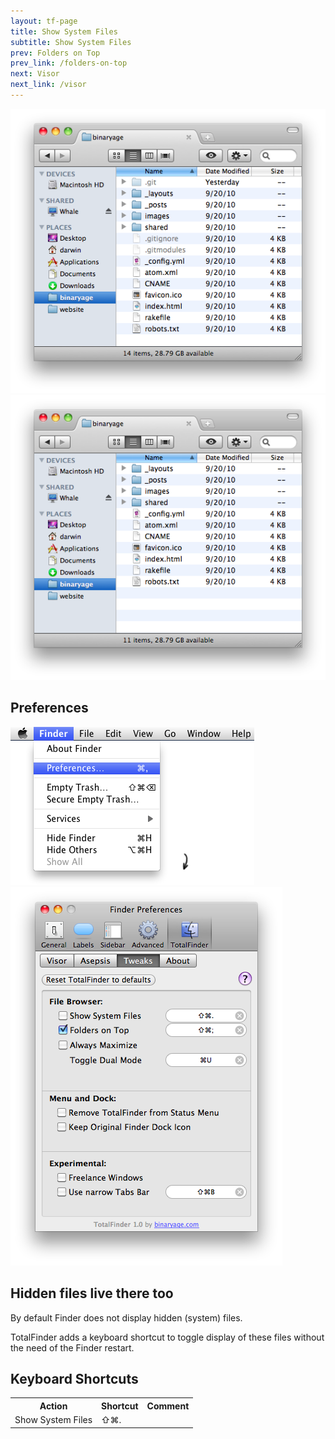 ```yaml
---
layout: tf-page
title: Show System Files
subtitle: Show System Files
prev: Folders on Top
prev_link: /folders-on-top
next: Visor
next_link: /visor
---
```


<img src="/images/system-files-disabled.png" class="doc-image1">
<img src="/images/system-files-enabled.png" class="doc-image2">

<div class="doc-side">
    <h2>Preferences</h2>
    <img src="/images/preferences-menu.png" class="doc-pref-menu">
    <img src="/images/pref-tweaks.png" class="doc-pref">
</div>

## Hidden files live there too

By default Finder does not display hidden (system) files. 

TotalFinder adds a keyboard shortcut to toggle display of these files without the need of the Finder restart.

## Keyboard Shortcuts

<div class="keyboard-shortcuts">
    <table border="0" cellspacing="0" cellpadding="0">
        <tr><th>Action</th><th>Shortcut</th><th>Comment</th></tr>
        <tr><td>Show System Files</td><td>⇧⌘.</td><td></td></tr>
    </table>
</div>

